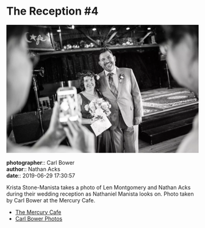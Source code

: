 # The Reception #4

![Krista Stone-Manista takes a photo of Len Montgomery and Nathan Acks](assets/2019-06-29-set-3-the-reception-04.webp)

**photographer**:: Carl Bower  
**author**:: Nathan Acks  
**date**:: 2019-06-29 17:30:57

Krista Stone-Manista takes a photo of Len Montgomery and Nathan Acks during their wedding reception as Nathaniel Manista looks on. Photo taken by Carl Bower at the Mercury Cafe.

* [The Mercury Cafe](http://mercurycafe.com)
* [Carl Bower Photos](https://carlbowerphotos.com)
